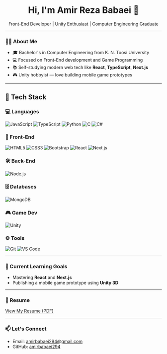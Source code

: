 <h1 align="center">Hi, I'm Amir Reza Babaei 👋</h1>

<p align="center">
  Front-End Developer | Unity Enthusiast | Computer Engineering Graduate
</p>

---

### 👨‍💻 About Me

- 🎓 Bachelor's in Computer Engineering from K. N. Toosi University
- 💻 Focused on Front-End development and Game Programming
- 📚 Self-studying modern web tech like **React**, **TypeScript**, **Next.js**
- 🎮 Unity hobbyist — love building mobile game prototypes

---

## 🔧 Tech Stack

### 💻 Languages
<p>
  <img src="https://img.shields.io/badge/JavaScript-F7DF1E?style=for-the-badge&logo=javascript&logoColor=000" alt="JavaScript" />
  <img src="https://img.shields.io/badge/TypeScript-3178C6?style=for-the-badge&logo=typescript&logoColor=fff" alt="TypeScript" />
  <img src="https://img.shields.io/badge/Python-3673A5?style=for-the-badge&logo=python&logoColor=fff" alt="Python" />
  <img src="https://img.shields.io/badge/C-00599C?style=for-the-badge&logo=c&logoColor=fff" alt="C" />
  <img src="https://img.shields.io/badge/C%23-239120?style=for-the-badge&logo=c-sharp&logoColor=fff" alt="C#" />
</p>

### 🎨 Front-End
<p>
  <img src="https://img.shields.io/badge/HTML5-E34F26?style=for-the-badge&logo=html5&logoColor=fff" alt="HTML5" />
  <img src="https://img.shields.io/badge/CSS3-1572B6?style=for-the-badge&logo=css3&logoColor=fff" alt="CSS3" />
  <img src="https://img.shields.io/badge/Bootstrap-7952B3?style=for-the-badge&logo=bootstrap&logoColor=fff" alt="Bootstrap" />
  <img src="https://img.shields.io/badge/React-61DAFB?style=for-the-badge&logo=react&logoColor=000" alt="React" />
  <img src="https://img.shields.io/badge/Next.js-000?style=for-the-badge&logo=nextdotjs&logoColor=fff" alt="Next.js" />
</p>

### 🛠 Back-End
<p>
  <img src="https://img.shields.io/badge/Node.js-339933?style=for-the-badge&logo=node.js&logoColor=fff" alt="Node.js" />
</p>

### 🗄 Databases
<p>
  <img src="https://img.shields.io/badge/MongoDB-4EA94B?style=for-the-badge&logo=mongodb&logoColor=fff" alt="MongoDB" />
</p>

### 🎮 Game Dev
<p>
  <img src="https://img.shields.io/badge/Unity-000000?style=for-the-badge&logo=unity&logoColor=fff" alt="Unity" />
</p>

### ⚙️ Tools
<p>
  <img src="https://img.shields.io/badge/Git-F05032?style=for-the-badge&logo=git&logoColor=fff" alt="Git" />
  <img src="https://img.shields.io/badge/VS%20Code-007ACC?style=for-the-badge&logo=visual-studio-code&logoColor=fff" alt="VS Code" />
</p>


---

### 📌 Current Learning Goals

- Mastering **React** and **Next.js**
- Publishing a mobile game prototype using **Unity 3D**

---

### 📄 Resume

[View My Resume (PDF)](https://your-resume-link.com)

---

### 📫 Let's Connect

- Email: [amirbabaei294@gmail.com](mailto:amirbabaei294@gmail.com)
- GitHub: [amirbabaei294](https://github.com/amirbabaei294)

